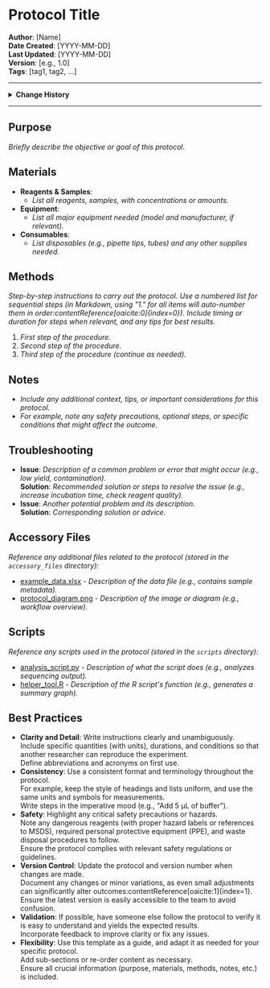 # Protocol Title

**Author**: [Name]  
**Date Created**: [YYYY-MM-DD]  
**Last Updated**: [YYYY-MM-DD]  
**Version**: [e.g., 1.0]  
**Tags**: [tag1, tag2, ...]  

---

<details>
  <summary><strong>Change History</strong></summary>

  | Date       | Version | Author  | Description                                   |
  |------------|---------|---------|-----------------------------------------------|
  | YYYY-MM-DD | 1.0.0   | [Name]  | Initial release of the protocol template.     |
  | YYYY-MM-DD | 1.0.1   | [Name]  | Updated materials section and added troubleshooting tips. |
  
</details>

---

## Purpose
_Briefly describe the objective or goal of this protocol._

## Materials
- **Reagents & Samples**:  
    - _List all reagents, samples, with concentrations or amounts._  
- **Equipment**:  
    - _List all major equipment needed (model and manufacturer, if relevant)._  
- **Consumables**:  
    - _List disposables (e.g., pipette tips, tubes) and any other supplies needed._

## Methods
_Step-by-step instructions to carry out the protocol. Use a numbered list for sequential steps (in Markdown, using "1." for all items will auto-number them in order&#8203;:contentReference[oaicite:0]{index=0}). Include timing or duration for steps when relevant, and any tips for best results._

1. _First step of the procedure._  
2. _Second step of the procedure._  
3. _Third step of the procedure (continue as needed)._  

## Notes
- _Include any additional context, tips, or important considerations for this protocol._  
- _For example, note any safety precautions, optional steps, or specific conditions that might affect the outcome._

## Troubleshooting
- **Issue**: _Description of a common problem or error that might occur (e.g., low yield, contamination)._  
  **Solution**: _Recommended solution or steps to resolve the issue (e.g., increase incubation time, check reagent quality)._  
- **Issue**: _Another potential problem and its description._  
  **Solution**: _Corresponding solution or advice._  

## Accessory Files
_Reference any additional files related to the protocol (stored in the `accessory_files` directory):_

- [example_data.xlsx](accessory_files/example_data.xlsx) - _Description of the data file (e.g., contains sample metadata)._  
- [protocol_diagram.png](accessory_files/protocol_diagram.png) - _Description of the image or diagram (e.g., workflow overview)._  

## Scripts
_Reference any scripts used in the protocol (stored in the `scripts` directory):_

- [analysis_script.py](scripts/analysis_script.py) - _Description of what the script does (e.g., analyzes sequencing output)._  
- [helper_tool.R](scripts/helper_tool.R) - _Description of the R script's function (e.g., generates a summary graph)._  

## Best Practices
- **Clarity and Detail**: Write instructions clearly and unambiguously.  
  Include specific quantities (with units), durations, and conditions so that another researcher can reproduce the experiment.  
  Define abbreviations and acronyms on first use.  
- **Consistency**: Use a consistent format and terminology throughout the protocol.  
  For example, keep the style of headings and lists uniform, and use the same units and symbols for measurements.  
  Write steps in the imperative mood (e.g., "Add 5 µL of buffer").  
- **Safety**: Highlight any critical safety precautions or hazards.  
  Note any dangerous reagents (with proper hazard labels or references to MSDS), required personal protective equipment (PPE), and waste disposal procedures to follow.  
  Ensure the protocol complies with relevant safety regulations or guidelines.  
- **Version Control**: Update the protocol and version number when changes are made.  
  Document any changes or minor variations, as even small adjustments can significantly alter outcomes&#8203;:contentReference[oaicite:1]{index=1}.  
  Ensure the latest version is easily accessible to the team to avoid confusion.  
- **Validation**: If possible, have someone else follow the protocol to verify it is easy to understand and yields the expected results.  
  Incorporate feedback to improve clarity or fix any issues.  
- **Flexibility**: Use this template as a guide, and adapt it as needed for your specific protocol.  
  Add sub-sections or re-order content as necessary.  
  Ensure all crucial information (purpose, materials, methods, notes, etc.) is included.  
